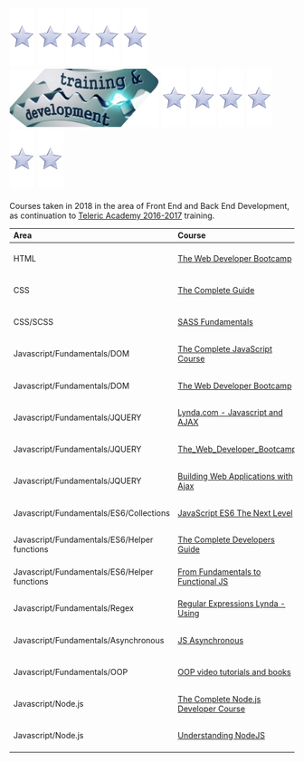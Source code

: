 ## ![star](https://github.com/martinboykov/Training_2018/blob/master/_images/star.jpg)                                                                                                                                                                ![star](https://github.com/martinboykov/Training_2018/blob/master/_images/star.jpg)                                                                                    ![star](https://github.com/martinboykov/Training_2018/blob/master/_images/star.jpg)                                                                                    ![star](https://github.com/martinboykov/Training_2018/blob/master/_images/star.jpg)                                                                                    ![star](https://github.com/martinboykov/Training_2018/blob/master/_images/star.jpg)                                                                                    ![Training_2018](https://github.com/martinboykov/Training_2018/blob/master/_images/logo.jpg)                                                                           ![star](https://github.com/martinboykov/Training_2018/blob/master/_images/star.jpg)                                                                                    ![star](https://github.com/martinboykov/Training_2018/blob/master/_images/star.jpg)                                                                                    ![star](https://github.com/martinboykov/Training_2018/blob/master/_images/star.jpg)                                                                                    ![star](https://github.com/martinboykov/Training_2018/blob/master/_images/star.jpg)                                                                                    ![star](https://github.com/martinboykov/Training_2018/blob/master/_images/star.jpg)                                                                                    ![star](https://github.com/martinboykov/Training_2018/blob/master/_images/star.jpg)

Courses taken in 2018 in the area of Front End and Back End Development, as continuation to [Teleric Academy 2016-2017](https://github.com/martinboykov/Telerik_Academy) training.

| Area                                             | Course                                                                                                                                    | Period                            |
| :----------------------------------------------- | :---------------------------------------------------------------------------------------------------------------------------------------- | :------------------ |
| HTML                                             | [The Web Developer Bootcamp](HTML/the-web-developer-bootcamp_05.2018)                                                                     | `05.2018 - 05.2018` |
| CSS                                              | [The Complete Guide](CSS/the-complete-guide_05.2018)                                                                                      | `05.2018 - 05.2018` |
| CSS/SCSS                                         | [SASS Fundamentals](CSS/SCSS/0.SASS_Fundamentals_05.2018)                                                                                 | `05.2018 - 05.2018` |
| Javascript/Fundamentals/DOM                      | [The Complete JavaScript Course](Javascript/__FUNDAMENTALS/_DOM/The_Complete_JavaScript_Course_06.2018)                                   | `06.2018 - 06.2018` |
| Javascript/Fundamentals/DOM                      | [The Web Developer Bootcamp](Javascript/__FUNDAMENTALS/_DOM/The_Web_Developer_Bootcamp_06.2018)                                           | `06.2018 - 06.2018` |
| Javascript/Fundamentals/JQUERY                   | [Lynda.com - Javascript and AJAX](Javascript/__FUNDAMENTALS/_JQUERY/Lynda.com_Javascript_and_AJAX_06.2018)                                | `06.2018 - 06.2018` |
| Javascript/Fundamentals/JQUERY                   | [The_Web_Developer_Bootcamp](Javascript/__FUNDAMENTALS/_JQUERY/The_Web_Developer_Bootcamp_06.2018)                                        | `06.2018 - 06.2018` |
| Javascript/Fundamentals/JQUERY                   | [Building Web Applications with Ajax](Javascript/__FUNDAMENTALS/_JQUERY/Building_Web_Applications_with_Ajax_07.2018)                      | `07.2018 - 07.2018` |
| Javascript/Fundamentals/ES6/Collections          | [JavaScript ES6 The Next Level](Javascript/__FUNDAMENTALS/_ES6/Collections/JavaScript_ES6_The_Next_Level_07.2018)                         | `07.2018 - 07.2018` |
| Javascript/Fundamentals/ES6/Helper functions     | [The Complete Developers Guide](Javascript/__FUNDAMENTALS/_ES6/Helper_functions/ES6_Javascript_The_Complete_Developers_Guide_07.2018)     | `07.2018 - 07.2018` |
| Javascript/Fundamentals/ES6/Helper functions     | [From Fundamentals to Functional JS](Javascript/__FUNDAMENTALS/_ES6/Helper_functions/From_Fundamentals_to_Functional_JS_07.2018)          | `07.2018 - 07.2018` |
| Javascript/Fundamentals/Regex                    | [Regular Expressions Lynda - Using](Javascript/__FUNDAMENTALS/_REGEX/Regular_Expressions_Lynda_Using_07.2018)                             | `07.2018 - 07.2018` |
| Javascript/Fundamentals/Asynchronous             | [JS Asynchronous](Javascript/__FUNDAMENTALS/_Asynchronous/JS_Asynchronous_08.2018)                                                        | `08.2018 - 08.2018` |
| Javascript/Fundamentals/OOP                      | [OOP video tutorials and books](Javascript/__FUNDAMENTALS/_OOP)                                                                           | `08.2018 - 08.2018` |
| Javascript/Node.js                               | [The Complete Node.js Developer Course](Javascript/_Node.js/The_Complete_Node.js_Developer_Course)                                        | `08.2018 - 08.2018` |
| Javascript/Node.js                               | [Understanding NodeJS](Javascript/_Node.js/Understanding_NodeJS)                                                                          | `08.2018 - 08.2018` |
